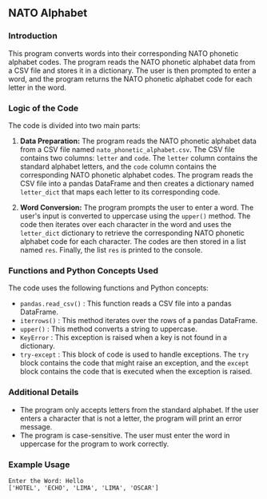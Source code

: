 ## NATO Alphabet

### Introduction

This program converts words into their corresponding NATO phonetic alphabet codes. The program reads the NATO phonetic alphabet data from a CSV file and stores it in a dictionary. The user is then prompted to enter a word, and the program returns the NATO phonetic alphabet code for each letter in the word.

### Logic of the Code

The code is divided into two main parts:

1. **Data Preparation:** The program reads the NATO phonetic alphabet data from a CSV file named `nato_phonetic_alphabet.csv`. The CSV file contains two columns: `letter` and `code`. The `letter` column contains the standard alphabet letters, and the `code` column contains the corresponding NATO phonetic alphabet codes. The program reads the CSV file into a pandas DataFrame and then creates a dictionary named `letter_dict` that maps each letter to its corresponding code.

2. **Word Conversion:** The program prompts the user to enter a word. The user's input is converted to uppercase using the `upper()` method. The code then iterates over each character in the word and uses the `letter_dict` dictionary to retrieve the corresponding NATO phonetic alphabet code for each character. The codes are then stored in a list named `res`. Finally, the list `res` is printed to the console.

### Functions and Python Concepts Used

The code uses the following functions and Python concepts:

* `pandas.read_csv()` : This function reads a CSV file into a pandas DataFrame. 
* `iterrows()` : This method iterates over the rows of a pandas DataFrame. 
* `upper()` : This method converts a string to uppercase.
* `KeyError` : This exception is raised when a key is not found in a dictionary. 
* `try-except` : This block of code is used to handle exceptions. The `try` block contains the code that might raise an exception, and the `except` block contains the code that is executed when the exception is raised.

### Additional Details

* The program only accepts letters from the standard alphabet. If the user enters a character that is not a letter, the program will print an error message. 
* The program is case-sensitive. The user must enter the word in uppercase for the program to work correctly.

### Example Usage
```
Enter the Word: Hello
['HOTEL', 'ECHO', 'LIMA', 'LIMA', 'OSCAR']
```
